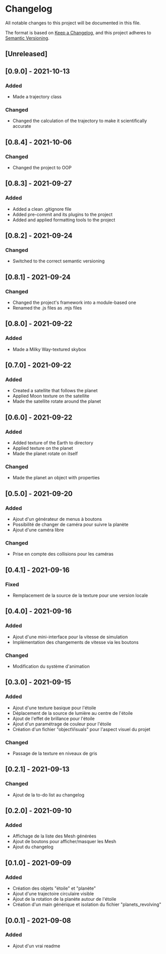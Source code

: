 # Changelog

All notable changes to this project will be documented in this file.

The format is based on [Keep a Changelog](https://keepachangelog.com/en/1.0.0/),
and this project adheres to [Semantic Versioning](https://semver.org/spec/v2.0.0.html).

## [Unreleased]

## [0.9.0] - 2021-10-13

### Added

- Made a trajectory class

### Changed

- Changed the calculation of the trajectory to make it scientifically accurate

## [0.8.4] - 2021-10-06

### Changed

- Changed the project to OOP

## [0.8.3] - 2021-09-27

### Added

- Added a clean .gitignore file
- Added pre-commit and its plugins to the project
- Added and applied formatting tools to the project

## [0.8.2] - 2021-09-24

### Changed

- Switched to the correct semantic versioning

## [0.8.1] - 2021-09-24

### Changed

- Changed the project's framework into a module-based one
- Renamed the .js files as .mjs files

## [0.8.0] - 2021-09-22

### Added

- Made a Milky Way-textured skybox

## [0.7.0] - 2021-09-22

### Added

- Created a satellite that follows the planet
- Applied Moon texture on the satellite
- Made the satellite rotate around the planet

## [0.6.0] - 2021-09-22

### Added

- Added texture of the Earth to directory
- Applied texture on the planet
- Made the planet rotate on itself

### Changed

- Made the planet an object with properties

## [0.5.0] - 2021-09-20

### Added

- Ajout d'un générateur de menus à boutons
- Possibilité de changer de caméra pour suivre la planète
- Ajout d'une caméra libre

### Changed

- Prise en compte des collisions pour les caméras

## [0.4.1] - 2021-09-16

### Fixed

- Remplacement de la source de la texture pour une version locale

## [0.4.0] - 2021-09-16

### Added

- Ajout d'une mini-interface pour la vitesse de simulation
- Implémentation des changements de vitesse via les boutons

### Changed

- Modification du système d'animation

## [0.3.0] - 2021-09-15

### Added

- Ajout d'une texture basique pour l'étoile
- Déplacement de la source de lumière au centre de l'étoile
- Ajout de l'effet de brillance pour l'étoile
- Ajout d'un paramétrage de couleur pour l'étoile
- Création d'un fichier "objectVisuals" pour l'aspect visuel du projet

### Changed

- Passage de la texture en niveaux de gris

## [0.2.1] - 2021-09-13

### Changed

- Ajout de la to-do list au changelog

## [0.2.0] - 2021-09-10

### Added

- Affichage de la liste des Mesh générées
- Ajout de boutons pour afficher/masquer les Mesh
- Ajout du changelog

## [0.1.0] - 2021-09-09

### Added

- Création des objets "étoile" et "planète"
- Ajout d'une trajectoire circulaire visible
- Ajout de la rotation de la planète autour de l'étoile
- Création d'un main générique et isolation du fichier "planets_revolving"

## [0.0.1] - 2021-09-08

### Added

- Ajout d'un vrai readme
